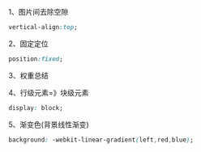 1、图片间去除空隙 

```css
vertical-align:top;
```

2、固定定位

```css
position:fixed;
```

3、权重总结

4、行级元素=》块级元素

```css
display: block;
```

5、渐变色(背景线性渐变)

```css
background: -webkit-linear-gradient(left,red,blue);
```

